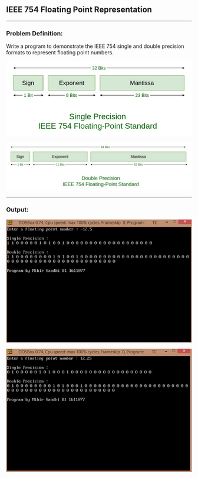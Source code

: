 ## IEEE 754 Floating Point Representation

-----------------------------------------
### Problem Definition:
Write a program to demonstrate the IEEE 754 single and double precision formats to represent floating point numbers.

<p align="center">
    <img src="./example-1.jpg">
</p>

<p align="center">
    <img src="./example-2.jpg">
</p>

------------------------------------------
### Output:

<p align="center">
    <img src="./output-1.jpg">
</p>

<p align="center">
    <img src="./output-2.jpg">
</p>
